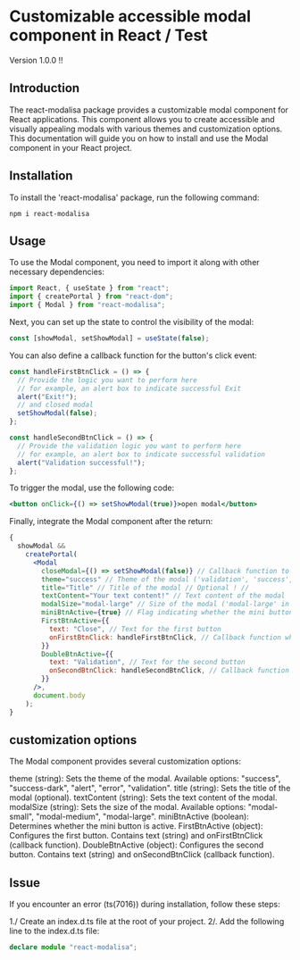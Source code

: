 # Customizable accessible modal component in React / Test

Version 1.0.0 !!

## Introduction

The react-modalisa package provides a customizable modal component for React applications. This component allows you to create accessible and visually appealing modals with various themes and customization options. This documentation will guide you on how to install and use the Modal component in your React project.

## Installation

To install the 'react-modalisa' package, run the following command:

```shell
npm i react-modalisa
```

## Usage

To use the Modal component, you need to import it along with other necessary dependencies:

```js
import React, { useState } from "react";
import { createPortal } from "react-dom";
import { Modal } from "react-modalisa";
```

Next, you can set up the state to control the visibility of the modal:

```js
const [showModal, setShowModal] = useState(false);
```

You can also define a callback function for the button's click event:

```js
const handleFirstBtnClick = () => {
  // Provide the logic you want to perform here
  // for example, an alert box to indicate successful Exit
  alert("Exit!");
  // and closed modal
  setShowModal(false);
};

const handleSecondBtnClick = () => {
  // Provide the validation logic you want to perform here
  // for example, an alert box to indicate successful validation
  alert("Validation successful!");
};
```

To trigger the modal, use the following code:

```jsx
<button onClick={() => setShowModal(true)}>open modal</button>
```

Finally, integrate the Modal component after the return:

```jsx
{
  showModal &&
    createPortal(
      <Modal
        closeModal={() => setShowModal(false)} // Callback function to close the modal
        theme="success" // Theme of the modal ('validation', 'success', 'success-dark', 'alert', 'error')
        title="Title" // Title of the modal // Optional ! //
        textContent="Your text content!" // Text content of the modal
        modalSize="modal-large" // Size of the modal ('modal-large' in this case)
        miniBtnActive={true} // Flag indicating whether the mini button is active // true or false
        FirstBtnActive={{
          text: "Close", // Text for the first button
          onFirstBtnClick: handleFirstBtnClick, // Callback function when the first button is clicked
        }}
        DoubleBtnActive={{
          text: "Validation", // Text for the second button
          onSecondBtnClick: handleSecondBtnClick, // Callback function when the second button is clicked
        }}
      />,
      document.body
    );
}
```

## customization options

The Modal component provides several customization options:

theme (string): Sets the theme of the modal. Available options: "success", "success-dark", "alert", "error", "validation".
title (string): Sets the title of the modal (optional).
textContent (string): Sets the text content of the modal.
modalSize (string): Sets the size of the modal. Available options: "modal-small", "modal-medium", "modal-large".
miniBtnActive (boolean): Determines whether the mini button is active.
FirstBtnActive (object): Configures the first button. Contains text (string) and onFirstBtnClick (callback function).
DoubleBtnActive (object): Configures the second button. Contains text (string) and onSecondBtnClick (callback function).

## Issue

If you encounter an error (ts(7016)) during installation, follow these steps:

1./ Create an index.d.ts file at the root of your project.
2/. Add the following line to the index.d.ts file:

```ts
declare module "react-modalisa";
```
